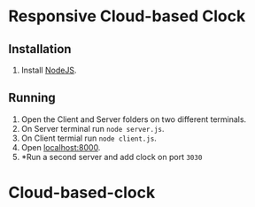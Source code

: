 # Responsive Cloud-based Clock

## Installation

1. Install [NodeJS](https://nodejs.org/es/).

## Running

1. Open the Client and Server folders on two different terminals.
2. On Server terminal run `node server.js`.
3. On Client termial run `node client.js`.
4. Open [localhost:8000](http://localhost:8000/).
5. *Run a second server and add clock on port `3030`
# Cloud-based-clock
